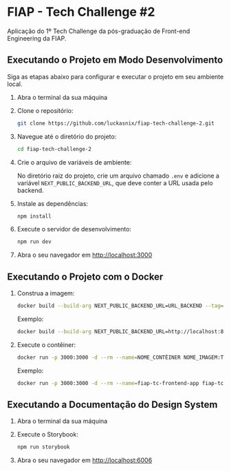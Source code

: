 # FIAP - Tech Challenge #2

Aplicação do 1º Tech Challenge da pós-graduação de Front-end Engineering da FIAP.

## Executando o Projeto em Modo Desenvolvimento

Siga as etapas abaixo para configurar e executar o projeto em seu ambiente local.

1. Abra o terminal da sua máquina

2. Clone o repositório:

    ```bash
    git clone https://github.com/luckasnix/fiap-tech-challenge-2.git
    ```

3. Navegue até o diretório do projeto:

    ```bash
    cd fiap-tech-challenge-2
    ```

4. Crie o arquivo de variáveis de ambiente:

    No diretório raiz do projeto, crie um arquivo chamado `.env` e adicione a variável `NEXT_PUBLIC_BACKEND_URL`, que deve conter a URL usada pelo backend.

5. Instale as dependências:

    ```bash
    npm install
    ```

6. Execute o servidor de desenvolvimento:

    ```bash
    npm run dev
    ```

7. Abra o seu navegador em [http://localhost:3000](http://localhost:3000)

## Executando o Projeto com o Docker

1. Construa a imagem:

    ```bash
    docker build --build-arg NEXT_PUBLIC_BACKEND_URL=URL_BACKEND --tag=NOME_IMAGEM:TAG_IMAGEM .
    ```

    Exemplo:

    ```bash
    docker build --build-arg NEXT_PUBLIC_BACKEND_URL=http://localhost:8000 --tag=fiap-tc-frontend:latest .
    ```

2. Execute o contêiner:

    ```bash
    docker run -p 3000:3000 -d --rm --name=NOME_CONTÊINER NOME_IMAGEM:TAG_IMAGEM
    ```

    Exemplo:

    ```bash
    docker run -p 3000:3000 -d --rm --name=fiap-tc-frontend-app fiap-tc-frontend:latest
    ```

## Executando a Documentação do Design System

1. Abra o terminal da sua máquina

2. Execute o Storybook:

    ```bash
    npm run storybook
    ```

3. Abra o seu navegador em [http://localhost:6006](http://localhost:6006)
